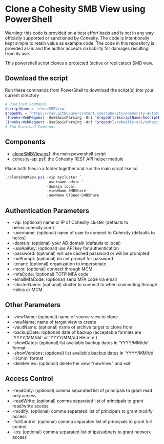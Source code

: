 # Clone a Cohesity SMB View using PowerShell

Warning: this code is provided on a best effort basis and is not in any way officially supported or sanctioned by Cohesity. The code is intentionally kept simple to retain value as example code. The code in this repository is provided as-is and the author accepts no liability for damages resulting from its use.

This powershell script clones a protected (active or replicated) SMB view.

## Download the script

Run these commands from PowerShell to download the script(s) into your current directory

```powershell
# Download Commands
$scriptName = 'cloneSMBView'
$repoURL = 'https://raw.githubusercontent.com/cohesity/community-automation-samples/main/powershell'
(Invoke-WebRequest -UseBasicParsing -Uri "$repoUrl/$scriptName/$scriptName.ps1").content | Out-File "$scriptName.ps1"; (Get-Content "$scriptName.ps1") | Set-Content "$scriptName.ps1"
(Invoke-WebRequest -UseBasicParsing -Uri "$repoUrl/cohesity-api/cohesity-api.ps1").content | Out-File cohesity-api.ps1; (Get-Content cohesity-api.ps1) | Set-Content cohesity-api.ps1
# End Download Commands
```

## Components

* [cloneSMBView.ps1](https://raw.githubusercontent.com/cohesity/community-automation-samples/main/powershell/cloneSMBView/cloneSMBView.ps1): the main powershell script
* [cohesity-api.ps1](https://raw.githubusercontent.com/cohesity/community-automation-samples/main/powershell/cohesity-api/cohesity-api.ps1): the Cohesity REST API helper module

Place both files in a folder together and run the main script like so:

```powershell
./cloneSMBView.ps1 -vip mycluster `
                   -username admin `
                   -domain local `
                   -viewName SMBShare `
                   -newName Cloned-SMBShare
```

## Authentication Parameters

* -vip: (optional) name or IP of Cohesity cluster (defaults to helios.cohesity.com)
* -username: (optional) name of user to connect to Cohesity (defaults to helios)
* -domain: (optional) your AD domain (defaults to local)
* -useApiKey: (optional) use API key for authentication
* -password: (optional) will use cached password or will be prompted
* -noPrompt: (optional) do not prompt for password
* -tenant: (optional) organization to impersonate
* -mcm: (optional) connect through MCM
* -mfaCode: (optional) TOTP MFA code
* -emailMfaCode: (optional) send MFA code via email
* -clusterName: (optional) cluster to connect to when connecting through Helios or MCM

## Other Parameters

* -viewName: (optional) name of source view to clone
* -newName: name of target view to create
* -vaultName: (optional) name of archive target to clone from
* -backupDate: (optional) date of backup (acceptable formats are 'YYYY/MM/dd' or 'YYYY/MM/dd HH:mm')
* -showDates: (optional) list available backup dates in 'YYYY/MM/dd' format
* -showVersions: (optional) list available backup dates in 'YYYY/MM/dd HH:mm' format
* -deleteView: (optional) delete the view "newView" and exit

## Access Control

* -readOnly: (optional) comma separated list of principals to grant read only access
* -readWrite: (optional) comma separated list of principals to grant read/write access
* -modify: (optional) comma separated list of principals to grant modify access
* -fullControl: (optional) comma separated list of principals to grant full control
* -ips: (optional) comma separated list of ips/subnets to grant network access

